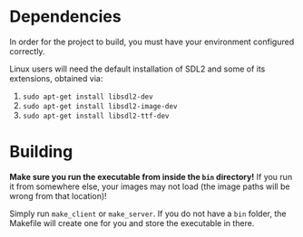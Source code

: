 # Dependencies

In order for the project to build, you must have your environment configured correctly.

Linux users will need the default installation of SDL2 and some of its extensions, obtained via:

1. `sudo apt-get install libsdl2-dev`
2. `sudo apt-get install libsdl2-image-dev`
3. `sudo apt-get install libsdl2-ttf-dev`

# Building

**Make sure you run the executable from inside the `bin` directory!** If you run it from somewhere else, your images may not load (the image paths will be wrong from that location)!

Simply run `make_client` or `make_server`. If you do not have a `bin` folder, the Makefile will create one for you and store the executable in there.
